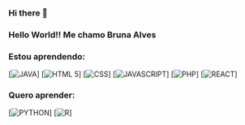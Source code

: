 ### Hi there 👋
### Hello World!! Me chamo Bruna Alves 

### Estou aprendendo:
[![JAVA](https://img.shields.io/badge/Java-ED8B00?style=for-the-badge&logo=openjdk&logoColor=white)]
[![HTML 5](https://img.shields.io/badge/HTML5-E34F26?style=for-the-badge&logo=html5&logoColor=white
)]
[![CSS](https://img.shields.io/badge/CSS3-1572B6?style=for-the-badge&logo=css3&logoColor=white
)]
[![JAVASCRIPT](https://img.shields.io/badge/JavaScript-F7DF1E?style=for-the-badge&logo=javascript&logoColor=black)]
[![PHP](https://img.shields.io/badge/PHP-777BB4?style=for-the-badge&logo=php&logoColor=white
)]
[![REACT](https://img.shields.io/badge/React-20232A?style=for-the-badge&logo=react&logoColor=61DAFB
)]
### Quero aprender:

[![PYTHON](https://img.shields.io/badge/Python-14354C?style=for-the-badge&logo=python&logoColor=white)]
[![R](https://img.shields.io/badge/R-276DC3?style=for-the-badge&logo=r&logoColor=white
)]


<!--
**brunaalves2/brunaalves2** is a ✨ _special_ ✨ repository because its `README.md` (this file) appears on your GitHub profile.

Here are some ideas to get you started: 


- 🔭 I’m currently working on ...
- 🌱 I’m currently learning ...
- 👯 I’m looking to collaborate on ...
- 🤔 I’m looking for help with ...
- 💬 Ask me about ...
- 📫 How to reach me: ...
- 😄 Pronouns: ...
- ⚡ Fun fact: ...
-->
